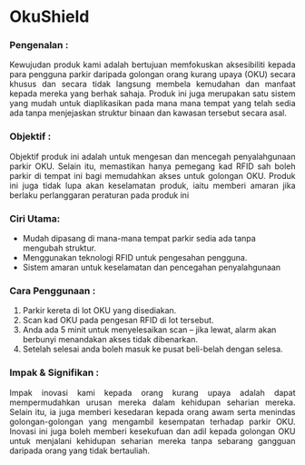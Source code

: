 # OkuShield
<h3>Pengenalan :</h3>
  <p align="justify">
    Kewujudan produk kami adalah bertujuan memfokuskan aksesibiliti kepada para pengguna parkir daripada golongan orang kurang upaya (OKU) secara khusus dan secara tidak langsung membela kemudahan dan manfaat kepada mereka yang berhak sahaja. Produk ini juga merupakan satu sistem yang mudah untuk diaplikasikan pada mana mana tempat yang telah sedia ada tanpa menjejaskan struktur binaan dan kawasan tersebut secara asal.
  </p>
<h3>Objektif :</h3>
  <p align="justify">
    Objektif produk ini adalah untuk mengesan dan mencegah penyalahgunaan parkir OKU. Selain itu, memastikan hanya pemegang kad RFID sah boleh parkir di tempat ini bagi memudahkan akses untuk golongan OKU.  Produk ini juga tidak lupa akan keselamatan produk, iaitu memberi amaran jika berlaku perlanggaran peraturan pada produk ini
  </p>
<h3>Ciri Utama:</h3>
<ul>
  <li>Mudah dipasang di mana-mana tempat parkir sedia ada tanpa mengubah struktur.</li>
  <li>Menggunakan teknologi RFID untuk pengesahan pengguna.</li>
  <li>Sistem amaran untuk keselamatan dan pencegahan penyalahgunaan</li>
</ul>
<h3>Cara Penggunaan :</h3>
  <ol>
    <li>Parkir kereta di lot OKU yang disediakan.</li>
    <li>Scan kad OKU pada pengesan RFID di lot tersebut.</li>
    <li>Anda ada 5 minit untuk menyelesaikan scan – jika lewat, alarm akan berbunyi menandakan akses tidak dibenarkan.</li>
    <li>Setelah selesai anda boleh masuk ke pusat beli-belah dengan selesa.</li>
  </ol>
<h3>Impak & Signifikan :</h3>
  <p align="justify">
    Impak inovasi kami kepada orang kurang upaya adalah dapat mempermudahkan urusan mereka dalam kehidupan seharian mereka. Selain itu, ia juga memberi kesedaran kepada orang awam serta menindas golongan-golongan yang mengambil kesempatan terhadap parkir OKU. Inovasi ini juga boleh memberi kesekufuan dan adil kepada golongan OKU untuk menjalani kehidupan seharian mereka tanpa sebarang gangguan daripada orang yang tidak bertauliah.
  </p>
